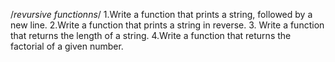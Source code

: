 /*revursive functionns*/
1.Write a function that prints a string, followed by a new line. 2.Write a function that prints a string in reverse. 3.
Write a function that returns the length of a string. 4.Write a function that returns the factorial of a given number.
